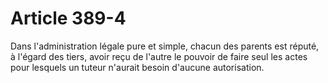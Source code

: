 # Article 389-4

Dans l'administration légale pure et simple, chacun des parents est réputé, à l'égard des tiers, avoir reçu de l'autre le pouvoir de faire seul les actes pour lesquels un tuteur n'aurait besoin d'aucune autorisation.
